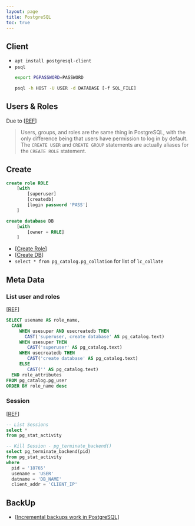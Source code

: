 ```yaml
---
layout: page
title: PostgreSQL
toc: true
---
```


## Client
- `apt install postgresql-client`
- `psql`
  ```sh
  export PGPASSWORD=PASSWORD
  
  psql -h HOST -U USER -d DATABASE [-f SQL_FILE]
  ```

## Users & Roles

Due to [[REF](https://aws.amazon.com/blogs/database/managing-postgresql-users-and-roles/)]
> Users, groups, and roles are the same thing in PostgreSQL, with the only difference being that 
> users have permission to log in by default. The `CREATE USER` and `CREATE GROUP` statements are 
> actually aliases for the `CREATE ROLE` statement.

## Create

```sql
create role ROLE 
    [with
        [superuser]
        [createdb]
        [login password 'PASS']
    ]

create database DB 
    [with 
        [owner = ROLE]
    ]
```

- [[Create Role](https://www.postgresql.org/docs/13/sql-createrole.html)]
- [[Create DB](https://www.postgresql.org/docs/13/sql-createdatabase.html)]
- `select * from pg_catalog.pg_collation` for list of `lc_collate`


## Meta Data

### List user and roles
[[REF](https://www.postgresqltutorial.com/postgresql-list-users/)]
```sql
SELECT usename AS role_name,
  CASE 
     WHEN usesuper AND usecreatedb THEN 
	   CAST('superuser, create database' AS pg_catalog.text)
     WHEN usesuper THEN 
	    CAST('superuser' AS pg_catalog.text)
     WHEN usecreatedb THEN 
	    CAST('create database' AS pg_catalog.text)
     ELSE 
	    CAST('' AS pg_catalog.text)
  END role_attributes
FROM pg_catalog.pg_user
ORDER BY role_name desc
```

### Session
[[REF](https://dataedo.com/kb/query/postgresql/kill-session)]
```sql
-- List Sessions
select *
from pg_stat_activity

-- Kill Session - pg_terminate_backend()
select pg_terminate_backend(pid) 
from pg_stat_activity
where 
  pid = '18765'
  usename = 'USER'
  datname = 'DB_NAME'
  client_addr = 'CLIENT_IP'
```

## BackUp
- [[Incremental backups work in PostgreSQL](https://kcaps.medium.com/how-incremental-backups-work-in-postgresql-and-how-to-implement-them-in-10-minutes-d3689e8414d9)]